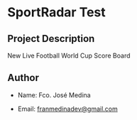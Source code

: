 ﻿# SportRadar Test

## Project Description

New Live
Football World Cup Score Board

## Author

* Name: Fco. José Medina

* Email: franmedinadev@gmail.com

